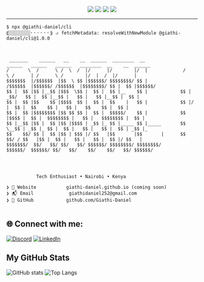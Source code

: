 <p align="center">
  <img src="https://raw.githubusercontent.com/Giathi-Daniel/Giathi-Daniel/main/badges/release.svg">
  <img src="https://raw.githubusercontent.com/Giathi-Daniel/Giathi-Daniel/main/badges/size.svg">
  <img src="https://raw.githubusercontent.com/Giathi-Daniel/Giathi-Daniel/main/badges/vulnerabilities.svg">
  <img src="https://raw.githubusercontent.com/Giathi-Daniel/Giathi-Daniel/main/badges/quality.svg">
</p>

---

```plaintext
$ npx @giathi-daniel/cli
⸨░░░░░░░░⠂⠂⠂⠂⠂⠂⸩ ⠴ fetchMetadata: resolveWithNewModule @giathi-daniel/cli@1.0.0

     
    
 _______    ______   __    __  ______  ________  __               ______   ______   ______   ________  __    __  ______ 
/       \  /      \ /  \  /  |/      |/        |/  |             /      \ /      | /      \ /        |/  |  /  |/      |
$$$$$$$  |/$$$$$$  |$$  \ $$ |$$$$$$/ $$$$$$$$/ $$ |            /$$$$$$  |$$$$$$/ /$$$$$$  |$$$$$$$$/ $$ |  $$ |$$$$$$/ 
$$ |  $$ |$$ |__$$ |$$$  \$$ |  $$ |  $$ |__    $$ |            $$ | _$$/   $$ |  $$ |__$$ |   $$ |   $$ |__$$ |  $$ |  
$$ |  $$ |$$    $$ |$$$$  $$ |  $$ |  $$    |   $$ |            $$ |/    |  $$ |  $$    $$ |   $$ |   $$    $$ |  $$ |  
$$ |  $$ |$$$$$$$$ |$$ $$ $$ |  $$ |  $$$$$/    $$ |            $$ |$$$$ |  $$ |  $$$$$$$$ |   $$ |   $$$$$$$$ |  $$ |  
$$ |__$$ |$$ |  $$ |$$ |$$$$ | _$$ |_ $$ |_____ $$ |_____       $$ \__$$ | _$$ |_ $$ |  $$ |   $$ |   $$ |  $$ | _$$ |_ 
$$    $$/ $$ |  $$ |$$ | $$$ |/ $$   |$$       |$$       |      $$    $$/ / $$   |$$ |  $$ |   $$ |   $$ |  $$ |/ $$   |
$$$$$$$/  $$/   $$/ $$/   $$/ $$$$$$/ $$$$$$$$/ $$$$$$$$/        $$$$$$/  $$$$$$/ $$/   $$/    $$/    $$/   $$/ $$$$$$/ 
                                                                                                                        
                                                                                                                        
                                                                                                                        

           Tech Enthusiast • Nairobi • Kenya

❯ 🏡 Website           giathi-daniel.github.io (coming soon)
❯ 📬 Email             giathidaniel252@gmail.com
❯ 💾 GitHub            github.com/Giathi-Daniel


```

## 🌐 Connect with me:

[![Discord](https://img.shields.io/badge/Discord-%237289DA.svg?logo=discord&logoColor=white)](https://discord.com/channels/@me/1195041521007874139/)
[![LinkedIn](https://img.shields.io/badge/LinkedIn-%230077B5.svg?logo=linkedin&logoColor=white)](https://linkedin.com/in/daniel-giathi-125691250/) 

## My GitHub Stats
![GitHub stats](https://github-readme-stats.vercel.app/api?username=Giathi-Daniel&show_icons=true&theme=radical)
![Top Langs](https://github-readme-stats.vercel.app/api/top-langs/?username=Giathi-Daniel&layout=compact&theme=radical)


